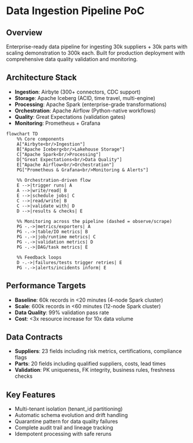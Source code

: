 # Data Ingestion Pipeline PoC

## Overview
Enterprise-ready data pipeline for ingesting 30k suppliers + 30k parts with scaling demonstration to 300k each. Built for production deployment with comprehensive data quality validation and monitoring.

## Architecture Stack
- **Ingestion**: Airbyte (300+ connectors, CDC support)
- **Storage**: Apache Iceberg (ACID, time travel, multi-engine)
- **Processing**: Apache Spark (enterprise-grade transformations)  
- **Orchestration**: Apache Airflow (Python-native workflows)
- **Quality**: Great Expectations (validation gates)
- **Monitoring**: Prometheus + Grafana

```mermaid
flowchart TD
    %% Core components
    A["Airbyte<br/>Ingestion"]
    B["Apache Iceberg<br/>Lakehouse Storage"]
    C["Apache Spark<br/>Processing"]
    D["Great Expectations<br/>Data Quality"]
    E["Apache Airflow<br/>Orchestration"]
    PG["Prometheus & Grafana<br/>Monitoring & Alerts"]

    %% Orchestration-driven flow
    E -->|trigger runs| A
    A -->|write/read| B
    E -->|schedule jobs| C
    C -->|read/write| B
    C -->|validate with| D
    D -->|results & checks| E

    %% Monitoring across the pipeline (dashed = observe/scrape)
    PG -.->|metrics/exporters| A
    PG -.->|table/IO metrics| B
    PG -.->|job/runtime metrics| C
    PG -.->|validation metrics| D
    PG -.->|DAG/task metrics| E

    %% Feedback loops
    D -.->|failures/tests trigger retries| E
    PG -.->|alerts/incidents inform| E
```

## Performance Targets
- **Baseline**: 60k records in <20 minutes (4-node Spark cluster)
- **Scale**: 600k records in <60 minutes (12-node Spark cluster)
- **Data Quality**: 99% validation pass rate
- **Cost**: <3x resource increase for 10x data volume


## Data Contracts
- **Suppliers**: 23 fields including risk metrics, certifications, compliance flags
- **Parts**: 20 fields including qualified suppliers, costs, lead times
- **Validation**: PK uniqueness, FK integrity, business rules, freshness checks

## Key Features
- Multi-tenant isolation (tenant_id partitioning)
- Automatic schema evolution and drift handling  
- Quarantine pattern for data quality failures
- Complete audit trail and lineage tracking
- Idempotent processing with safe reruns
